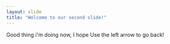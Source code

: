 ```yaml
---
layout: slide
title: "Welcome to our second slide!"
---
```

Good thing i'm doing now, I hope
Use the left arrow to go back!
